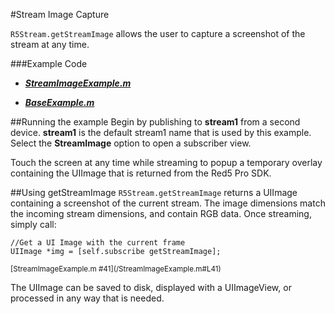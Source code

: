 #Stream Image Capture

`R5Stream.getStreamImage` allows the user to capture a screenshot of the stream at any time.  

###Example Code
- ***[StreamImageExample.m](StreamImageExample.m)***

- ***[BaseExample.m](
https://github.com/red5pro/streaming-ios/blob/master/Red5ProStreaming/BaseExample.m)***

##Running the example
Begin by publishing to **stream1** from a second device.  **stream1** is the default stream1 name that is used by this example. Select the **StreamImage** option to open a subscriber view. 

Touch the screen at any time while streaming to popup a temporary overlay containing the UIImage that is returned from the Red5 Pro SDK.

##Using getStreamImage
`R5Stream.getStreamImage` returns a UIImage containing a screenshot of the current stream.  The image dimensions match the incoming stream dimensions, and contain RGB data.  Once streaming, simply call:

```
//Get a UI Image with the current frame
UIImage *img = [self.subscribe getStreamImage];
```
<sup>
[StreamImageExample.m #41](/StreamImageExample.m#L41)
</sup>

The UIImage can be saved to disk, displayed with a UIImageView, or processed in any way that is needed.